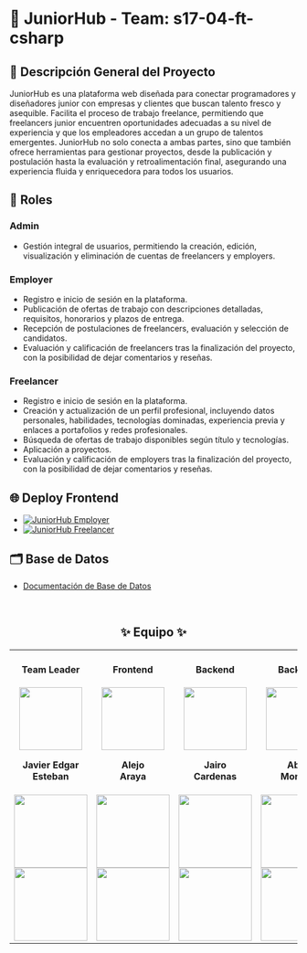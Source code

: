 # 💼 JuniorHub - Team: s17-04-ft-csharp

## 📑 Descripción General del Proyecto

JuniorHub es una plataforma web diseñada para conectar programadores y diseñadores junior con empresas y clientes que buscan talento fresco y asequible. Facilita el proceso de trabajo freelance, permitiendo que freelancers junior encuentren oportunidades adecuadas a su nivel de experiencia y que los empleadores accedan a un grupo de talentos emergentes. JuniorHub no solo conecta a ambas partes, sino que también ofrece herramientas para gestionar proyectos, desde la publicación y postulación hasta la evaluación y retroalimentación final, asegurando una experiencia fluida y enriquecedora para todos los usuarios.

## 👥 Roles

### Admin

- Gestión integral de usuarios, permitiendo la creación, edición, visualización y eliminación de cuentas de freelancers y employers.

### Employer

- Registro e inicio de sesión en la plataforma.
- Publicación de ofertas de trabajo con descripciones detalladas, requisitos, honorarios y plazos de entrega.
- Recepción de postulaciones de freelancers, evaluación y selección de candidatos.
- Evaluación y calificación de freelancers tras la finalización del proyecto, con la posibilidad de dejar comentarios y reseñas.

### Freelancer

- Registro e inicio de sesión en la plataforma.
- Creación y actualización de un perfil profesional, incluyendo datos personales, habilidades, tecnologías dominadas, experiencia previa y enlaces a portafolios y redes profesionales.
- Búsqueda de ofertas de trabajo disponibles según título y tecnologías.
- Aplicación a proyectos.
- Evaluación y calificación de employers tras la finalización del proyecto, con la posibilidad de dejar comentarios y reseñas.

## 🌐 Deploy Frontend
- [![JuniorHub Employer](https://img.shields.io/badge/EMPLOYER-000000?style=for-the-badge&logo=vercel&logoColor=white)](https://junior-hub-employer.vercel.app/)
- [![JuniorHub Freelancer](https://img.shields.io/badge/FREELANCER-000000?style=for-the-badge&logo=vercel&logoColor=white)](https://junior-hub-freelancer.vercel.app/)

## 🗂️ Base de Datos

- [Documentación de Base de Datos](https://dbdocs.io/olezdev/JuniorHub)

<br>
<h2 align='center'>✨ Equipo ✨</h2>
<table align='center'>
  <tr>
    <td align='center'>
      <div>
       <h4>Team Leader</h4>
        <a href="https://www.linkedin.com/in/TL/" target="_blank" rel="author">
          <img width="110" src="https://avatars.githubusercontent.com/u/86074229?v=4"/>
        </a>
          <h4 style="margin-top: 1rem;">Javier Edgar<br>Esteban</h4>
        <div style='display: flex; flex-direction: column'>
          <a href="https://www.linkedin.com/in/TL/" target="_blank">
            <img style='width:8rem' src="https://img.shields.io/badge/linkedin%20-%230077B5.svg?&style=for-the-badge&logo=linkedin&logoColor=white="/>
          </a>
        </div>
        <div style='display: flex; flex-direction: column'>
          <a href="https://github.com/JavierEdgarEsteban77" target="_blank">
            <img style='width:8rem' src="https://img.shields.io/badge/GitHub-100000?style=for-the-badge&logo=github&logoColor=white)"/>
          </a>
        </div>
      </div>
    </td>
    <td align='center'>
      <div>
       <h4>Frontend</h4>
        <a href="https://www.linkedin.com/in/alejoaraya/" target="_blank" rel="author">
            <img width="110" src="https://avatars.githubusercontent.com/u/82895574?v=4"/>
        </a>
            <h4 style="margin-top: 1rem;">Alejo <br>Araya</h4>
        <div style='display: flex; flex-direction: column'>
          <a href="https://www.linkedin.com/in/alejoaraya/" target="_blank">
            <img style='width:8rem' src="https://img.shields.io/badge/linkedin%20-%230077B5.svg?&style=for-the-badge&logo=linkedin&logoColor=white="/>
          </a>
        </div>
        <div style='display: flex; flex-direction: column'>
          <a href="https://github.com/alejoaraya/" target="_blank">
            <img style='width:8rem' src="https://img.shields.io/badge/GitHub-100000?style=for-the-badge&logo=github&logoColor=white)"/>
          </a>
        </div>
      </div>
    </td>
    <td align='center'>
      <div>
       <h4>Backend</h4>
        <a href="https://www.linkedin.com/in/jairo-andre-ayllon-cardenas-9bb46b202/" target="_blank" rel="author">
          <img width="110" src="https://avatars.githubusercontent.com/u/43103053?v=4"/>
        </a>
          <h4 style="margin-top: 1rem;">Jairo <br>Cardenas</h4>
        <div style='display: flex; flex-direction: column'>
          <a href="https://www.linkedin.com/in/jairo-andre-ayllon-cardenas-9bb46b202/" target="_blank">
            <img style='width:8rem' src="https://img.shields.io/badge/linkedin%20-%230077B5.svg?&style=for-the-badge&logo=linkedin&logoColor=white="/>
          </a>
        </div>
        <div style='display: flex; flex-direction: column'>
          <a href="https://github.com/josiasisrael14/" target="_blank">
            <img style='width:8rem' src="https://img.shields.io/badge/GitHub-100000?style=for-the-badge&logo=github&logoColor=white)"/>
          </a>
        </div>
      </div>
    </td>
     <td align='center'>
      <div>
       <h4>Backend</h4>
        <a href="https://www.linkedin.com/in/abel-montes-vega/" target="_blank" rel="author">
          <img width="110" src="https://media.licdn.com/dms/image/v2/D4D03AQGUZl1TBu_bgw/profile-displayphoto-shrink_800_800/profile-displayphoto-shrink_800_800/0/1724166166376?e=1732147200&v=beta&t=LI4lFRVuIjR7wPaWazbsG_Fdw8pQ_U8Hyq0tY_rldoI"/>
        </a>
          <h4 style="margin-top: 1rem;">Abel <br>Montes</h4>
        <div style='display: flex; flex-direction: column'>
          <a href="https://www.linkedin.com/in/abel-montes-vega/" target="_blank">
            <img style='width:8rem' src="https://img.shields.io/badge/linkedin%20-%230077B5.svg?&style=for-the-badge&logo=linkedin&logoColor=white="/>
          </a>
        </div>
        <div style='display: flex; flex-direction: column'>
          <a href="https://github.com/AbelMV29/" target="_blank">
            <img style='width:8rem' src="https://img.shields.io/badge/GitHub-100000?style=for-the-badge&logo=github&logoColor=white)"/>
          </a>
        </div>
      </div>
    </td>
    <td align='center'>
      <div>
       <h4>Backend</h4>
        <a href="https://www.linkedin.com/in/leoliveradev/" target="_blank" rel="author">
          <img width="110" src="https://github.com/user-attachments/assets/c5801c51-76f8-45a2-8468-d5a6e8e3a869"/>
        </a>
          <h4 style="margin-top: 1rem;">Leonardo <br>Olivera</h4>
        <div style='display: flex; flex-direction: column'>
          <a href="https://www.linkedin.com/in/leoliveradev/" target="_blank">
            <img style='width:8rem' src="https://img.shields.io/badge/linkedin%20-%230077B5.svg?&style=for-the-badge&logo=linkedin&logoColor=white="/>
          </a>
        </div>
        <div style='display: flex; flex-direction: column'>
          <a href="https://github.com/olezdev/" target="_blank">
            <img style='width:8rem' src="https://img.shields.io/badge/GitHub-100000?style=for-the-badge&logo=github&logoColor=white)"/>
          </a>
        </div>
      </div>
    </td>
    
  </tr>
</table>
